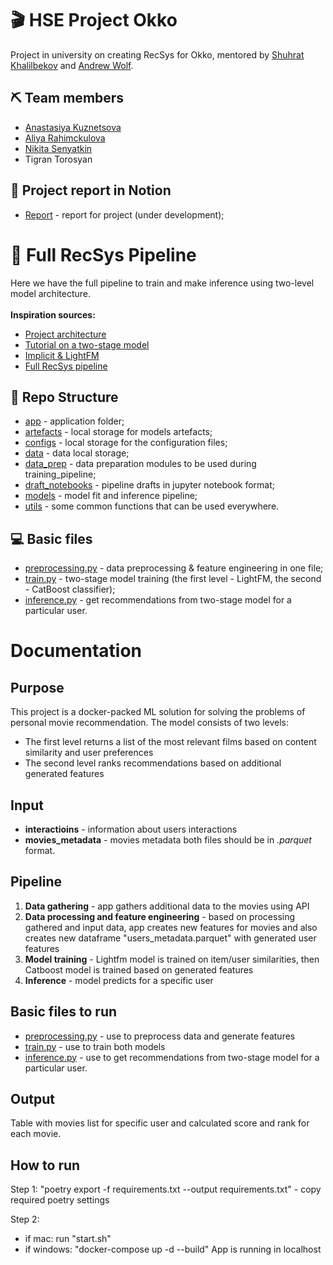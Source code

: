 # 🎬 HSE Project Okko
Project in university on creating RecSys for Okko, mentored by <a href="https://github.com/kshurik" target="_blank">Shuhrat Khalilbekov</a> and <a href="https://github.com/5x12" target="_blank">Andrew Wolf</a>.
## ⛏️ Team members
* <a href="https://github.com/missukrof" target="_blank">Anastasiya Kuznetsova</a>
* <a href="https://github.com/aliarahimckulova" target="_blank">Aliya Rahimckulova</a>
* <a href="https://github.com/PBspacey" target="_blank">Nikita Senyatkin</a>
* Tigran Torosyan
## 🌙 Project report in Notion
- <a href="https://www.notion.so/Okko_project-4327569d110c4e949d042abcd310f1ae" target="_blank">Report</a> - report for project (under development);
# 🔗 Full RecSys Pipeline
Here we have the full pipeline to train and make inference using two-level model architecture.
<br>
<br>**Inspiration sources:**
* <a href="https://github.com/kshurik/rekkobook/tree/main/supplements/recsys" target="_blank">Project architecture</a>
* <a href="https://github.com/sharthZ23/your-second-recsys/blob/master/lecture_5/tutorial_hybrid_model.ipynb" target="_blank">Tutorial on a two-stage model</a>
* <a href="https://www.kaggle.com/code/sharthz23/implicit-lightfm/notebook" target="_blank">Implicit & LightFM</a>
* <a href="https://github.com/kshurik/rekkobook/blob/main/notebook_drafts/full_recsys_pipeline.ipynb" target="_blank">Full RecSys pipeline</a>
## 📁 Repo Structure
- <a href="https://github.com/missukrof/project-okko-final/tree/main/app" target="_blank">app</a> - application folder;
- <a href="https://github.com/missukrof/project-okko-final/tree/main/artefacts" target="_blank">artefacts</a> - local storage for models artefacts;
- <a href="https://github.com/missukrof/project-okko-final/tree/main/configs" target="_blank">configs</a> - local storage for the configuration files;
- <a href="https://github.com/missukrof/project-okko-final/tree/main/data" target="_blank">data</a> - data local storage;
- <a href="https://github.com/missukrof/project-okko-final/tree/main/data_prep" target="_blank">data_prep</a> - data preparation modules to be used during training_pipeline;
- <a href="https://github.com/missukrof/project-okko-final/tree/main/draft_notebooks" target="_blank">draft_notebooks</a> - pipeline drafts in jupyter notebook format;
- <a href="https://github.com/missukrof/project-okko-final/tree/main/models" target="_blank">models</a> - model fit and inference pipeline;
- <a href="https://github.com/missukrof/project-okko-final/tree/main/utils" target="_blank">utils</a> - some common functions that can be used everywhere.
## ‍💻 Basic files
- <a href="https://github.com/missukrof/project-okko-final/blob/main/preprocessing.py" target="_blank">preprocessing.py</a> - data preprocessing & feature engineering in one file;
- <a href="https://github.com/missukrof/project-okko-final/blob/main/train.py" target="_blank">train.py</a> - two-stage model training (the first level - LightFM, the second - CatBoost classifier);
- <a href="https://github.com/missukrof/project-okko-final/blob/main/inference.py" target="_blank">inference.py</a> - get recommendations from two-stage model for a particular user.
# Documentation
## Purpose
This project is a docker-packed ML solution for solving the problems of personal movie recommendation. The model consists of two levels: 
- The first level returns a list of the most relevant films based on content similarity and user preferences
- The second level ranks recommendations based on additional generated features
## Input
- <b>interactioins</b> - information about users interactions
- <b>movies_metadata</b> - movies metadata
both files should be in <i>.parquet</i> format.
## Pipeline
1. <b>Data gathering</b> - app gathers additional data to the movies using API
2. <b>Data processing and feature engineering</b> - based on processing gathered and input data, app creates new features for movies and also creates new dataframe "users_metadata.parquet" with generated user features
3. <b>Model training</b> - Lightfm model is trained on item/user similarities, then Catboost model is trained based on generated features
4. <b>Inference</b> - model predicts for a specific user
## Basic files to run
- <a href="https://github.com/missukrof/project-okko-final/blob/main/preprocessing.py" target="_blank">preprocessing.py</a> - use to preprocess data and generate features
- <a href="https://github.com/missukrof/project-okko-final/blob/main/train.py" target="_blank">train.py</a> - use to train both models
- <a href="https://github.com/missukrof/project-okko-final/blob/main/inference.py" target="_blank">inference.py</a> - use to get recommendations from two-stage model for a particular user.
## Output
Table with movies list for specific user and calculated score and rank for each movie.
## How to run
Step 1: "poetry export -f requirements.txt --output requirements.txt" - copy required poetry settings 

Step 2:  
- if mac: run "start.sh" 
- if windows: "docker-compose up -d --build" 
App is running in localhost








